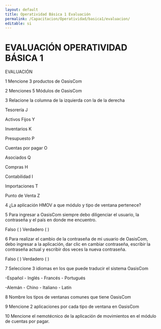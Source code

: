 ```yaml
---
layout: default
title: Operatividad Básica 1 Evaluación
permalink: /Capacitacion/Operatividad/basica1/evaluacion/
editable: si
---
```


# EVALUACIÓN OPERATIVIDAD BÁSICA 1


EVALUACIÓN  


1  Mencione 3 productos de OasisCom  

2  Menciones 5 Módulos de OasisCom  

3  Relacione la columna de la izquierda con la de la derecha  

Tesorería						J 

Activos Fijos					Y  

Inventarios						K  

Presupuesto						P  

Cuentas por pagar				O  

Asociados						Q  

Compras							H  

Contabilidad					I  

Importaciones					T  

Punto de Venta					Z  


4  ¿La aplicación HMOV a que módulo y tipo de ventana pertenece?  

5  Para ingresar a OasisCom siempre debo diligenciar el usuario, la contraseña y el país en donde me encuentro.  

Falso  (  )    Verdadero (  )  

6  Para realizar el cambio de la contraseña de mi usuario de OasisCom, debo ingresar a la aplicación, dar clic en cambiar contraseña, escribir la contraseña actual y escribir dos veces la nueva contraseña.  

Falso  (  )    Verdadero (  )  

7  Seleccione 3 idiomas en los que puede traducir el sistema OasisCom  

-Español	- Inglés	- Francés	- Portugués  

-Alemán		- Chino		- Italiano	- Latín  

8  Nombre los tipos de ventanas comunes que tiene OasisCom  

9  Mencione 2 aplicaciones por cada tipo de ventana en OasisCom  

10  Mencione el nemotécnico de la aplicación de movimientos en el módulo de cuentas por pagar.  
